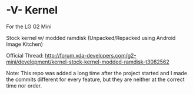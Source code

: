 # -V- Kernel

For the LG G2 Mini

Stock kernel w/ modded ramdisk 
(Unpacked/Repacked using Android Image Kitchen)

Official Thread: http://forum.xda-developers.com/g2-mini/development/kernel-stock-kernel-modded-ramdisk-t3082562

Note: This repo was added a long time after the project started and I made the commits different for every feature, but they are neither at the correct time nor order.
